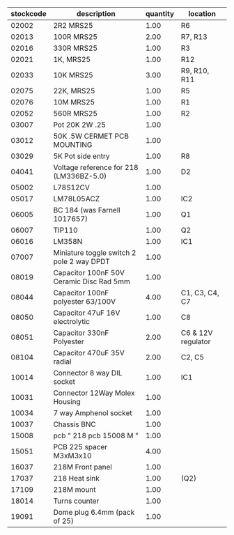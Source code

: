 |stockcode|description|quantity|location|
|---------|-----------|--------|--------|
|02002|2R2 MRS25|1.00|R6|
|02013|100R MRS25|2.00|R7, R13|
|02016|330R MRS25|1.00|R3|
|02021|1K, MRS25|1.00| R12|
|02033|10K MRS25|3.00|R9, R10, R11|
|02075|22K, MRS25|1.00|R5|
|02076|10M MRS25|1.00|R1|
|02052|560R MRS25|1.00|R2|
|03007|Pot 20K 2W .25|1.00||
|03012|50K .5W CERMET PCB MOUNTING|1.00||
|03029|5K Pot side entry|1.00|R8|
|04041|Voltage reference for 218 (LM336BZ-5.0)|1.00|D2|
|05002|L78S12CV|1.00||
|05017|LM78L05ACZ|1.00|IC2|
|06005|BC 184 (was Farnell 1017657)|1.00|Q1|
|06007|TIP110|1.00|Q2|
|06016|LM358N|1.00|IC1|
|07007|Miniature toggle switch 2 pole 2 way DPDT|1.00||
|08019|Capacitor 100nF 50V Ceramic Disc Rad 5mm|1.00||
|08044|Capacitor 100nF polyester 63/100V|4.00|C1, C3, C4, C7|
|08050|Capacitor 47uF 16V electrolytic|1.00|C8|
|08051|Capacitor 330nF Polyester|2.00|C6 & 12V regulator|
|08104|Capacitor 470uF 35V radial|2.00|C2, C5|
|10014|Connector 8 way DIL socket|1.00|IC1|
|10031|Connector 12Way Molex Housing|1.00||
|10034|7 way Amphenol socket|1.00||
|10037|Chassis BNC|1.00||
|15008|pcb " 218 pcb 15008 M "|1.00||
|15051|PCB 225 spacer M3xM3x10|4.00||
|16037|218M Front panel|1.00||
|17037|218 Heat sink|1.00|(Q2)|
|17109|218M mount|1.00||
|18014|Turns counter|1.00||
|19091|Dome plug 6.4mm (pack of 25)|1.00||
